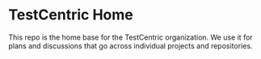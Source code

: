 # TestCentric Home

This repo is the home base for the TestCentric organization. We use it for plans and discussions that go across individual projects and repositories.
